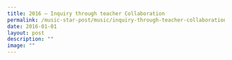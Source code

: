 ```yaml
---
title: 2016 – Inquiry through teacher Collaboration
permalink: /music-star-post/music/inquiry-through-teacher-collaboration-2016/
date: 2016-01-01
layout: post
description: ""
image: ""
---
```

